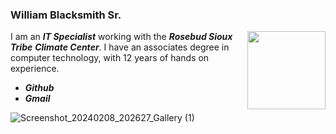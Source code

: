 ### William Blacksmith Sr.


<!-- HTML -->
<img style="float: right;" src="https://github.com/WilliamBlacksmith/WilliamBlacksmith.github.io/assets/166405777/d8829ca9-c5a9-482d-89df-4876b1c8f312" width="125" height="125">


I am an ***IT Specialist*** working with the ***Rosebud Sioux Tribe*** ***Climate Center***. I have an associates degree in computer technology, with 12 years of hands on experience.


 * ***Github***
 * ***Gmail***


![Screenshot_20240208_202627_Gallery (1)](https://github.com/WilliamBlacksmith/WilliamBlacksmith.github.io/assets/166405777/fff169dd-b676-4c8b-a85a-0a8c8db85a7a)
